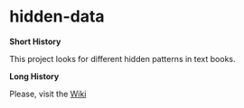 hidden-data
===========

**Short History**

This project looks for different hidden patterns in text books.

**Long History**

Please, visit the [Wiki](https://github.com/adarrivi/hidden-data/wiki)
